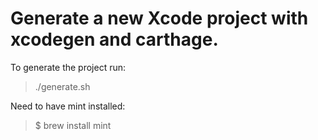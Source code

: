 # Generate a new Xcode project with xcodegen and carthage.

To generate the project run:

> ./generate.sh

Need to have mint installed:

> $ brew install mint
